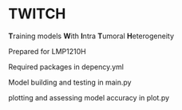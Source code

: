 # TWITCH

**T**raining models **W**ith **I**ntra **T**umoral **H**eterogeneity

Prepared for LMP1210H

Required packages in depency.yml

Model building and testing in main.py

plotting and assessing model accuracy in plot.py
